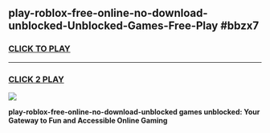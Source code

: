 
## play-roblox-free-online-no-download-unblocked-Unblocked-Games-Free-Play #bbzx7
<h3>
<a href="https://us.freeplayer.one?title=play-roblox-free-online-no-download-unblocked&ref=9M">CLICK TO PLAY</a></h3>
<hr>

<h3>
<a href="https://us.freeplayer.one?title=play-roblox-free-online-no-download-unblocked&ref=9M">CLICK 2 PLAY</a>
  
</h3>

<a href="https://us.freeplayer.one?title=play-roblox-free-online-no-download-unblocked&ref=9M"><img src="https://clearcache.store/games.png"></a>


**play-roblox-free-online-no-download-unblocked games unblocked: Your Gateway to Fun and Accessible Online Gaming**
